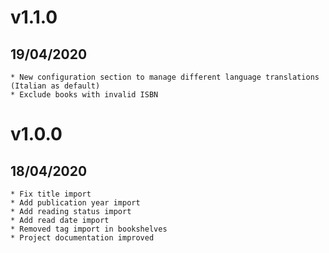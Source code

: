 # v1.1.0
##  19/04/2020

    * New configuration section to manage different language translations (Italian as default)
    * Exclude books with invalid ISBN

# v1.0.0
##  18/04/2020

    * Fix title import
    * Add publication year import
    * Add reading status import
    * Add read date import
    * Removed tag import in bookshelves
    * Project documentation improved